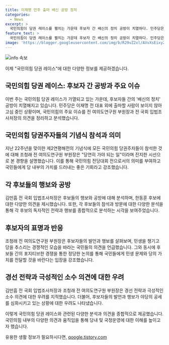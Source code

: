 ```yaml
---
title: 이재명 민주 출마 배신 공방 정치
categories:
  - News
excerpt: >
  국민의힘이 당권 레이스를 펼치는 가운데 후보자 간 배신의 정치 공방이 치열하다. 민주당은 대표 외에 출마할 인물이 보이지 않아 고심 중. 국민의힘 당권주자들의 22주년 연평해전 기념식 참석과 후보 간 행보에 대한 토론. 후보들의 배신 강조에 대한 분석과 김진표 전 의장의 논란에 대한 우려도 논의되고 있으며, 민주당은 단독 출마 룰 결정을 유보한 상황이다. 고립된 고환의 상황과 1인 후보 출마 가능성에 대한 관측도 이어지고 있다. 1심 선고와 논란 등 혼선이 지속되며 정계에 큰 파장을 일으키고 있다.
feature_text: >
  국민의힘이 당권 레이스를 펼치는 가운데 후보자 간 배신의 정치 공방이 치열하다. 민주당은 대표 외에 출마할 인물이 보이지 않아 고심 중. 국민의힘 당권주자들의 22주년 연평해전 기념식 참석과 후보 간 행보에 대한 토론. 후보들의 배신 강조에 대한 분석과 김진표 전 의장의 논란에 대한 우려도 논의되고 있으며, 민주당은 단독 출마 룰 결정을 유보한 상황이다. 고립된 고환의 상황과 1인 후보 출마 가능성에 대한 관측도 이어지고 있다. 1심 선고와 논란 등 혼선이 지속되며 정계에 큰 파장을 일으키고 있다.
image: 'https://blogger.googleusercontent.com/img/b/R29vZ2xl/AVvXsEixyZcFfHzMRdzZMjFBmAUKJYCLCGyLL1o632UiGVXcaFdKo_bkvkuCioo0uUKlGfBVcT3P84aROyZIXSBEx3Aw5nCQ3pTgDom1WDC4m8eifvWiAmWEEVb4x6G_l8C0QH225ldMjyaFvpxGEBGNO37VmDTDMHGhJPq73UglMfDca1-0aw/s1600/blogspot.png'
---
```


<p><img src="https://blogger.googleusercontent.com/img/b/R29vZ2xl/AVvXsEixyZcFfHzMRdzZMjFBmAUKJYCLCGyLL1o632UiGVXcaFdKo_bkvkuCioo0uUKlGfBVcT3P84aROyZIXSBEx3Aw5nCQ3pTgDom1WDC4m8eifvWiAmWEEVb4x6G_l8C0QH225ldMjyaFvpxGEBGNO37VmDTDMHGhJPq73UglMfDca1-0aw/s1600/blogspot.png" alt="info 속보" /></p>

<p>이제 "국민의힘 당권 레이스"에 대한 다양한 정보를 제공하겠습니다.</p>

<h2 data-ke-size="size26">국민의힘 당권 레이스: 후보자 간 공방과 주요 이슈</h2>

<p>이번 주는 국민의힘 당권 레이스가 가열되고 있는 가운데, 후보자들 간의 '배신의 정치' 공방이 치열해지고 있습니다. 민주당은 이재명 전 대표 외에 출마할 사람이 보이지 않아 고심 중인 상황이며, 국민의힘의 주요 이슈를 전 여의도연구원 부원장과 전 국회 입법조사처장의 의견을 정리하고 분석했습니다.</p>

<h2 data-ke-size="size26">국민의힘 당권주자들의 기념식 참석과 의미</h2>

<p>지난 22주년을 맞이한 제2연평해전의 기념식에 모든 국민의힘 당권주자들이 참석한 것에 대해 조청래 전 여의도연구원 부원장은 "당연히 가야 되는 일"이라며 진지한 시선으로 본 경향을 설명했습니다. 이를 통해 국민의힘 전당대회 전으로서의 의미를 부여하고 국민들에게 당 내부의 가치를 드러내는 좋은 기회라고 강조했습니다.</p>

<h2 data-ke-size="size26">각 후보들의 행보와 공방</h2>

<p>김만흠 전 국회 입법조사처장은 후보들의 행보와 공방에 대해 분석하며, 한동훈 후보에 대한 다양한 의견을 제시했습니다. 또한, 각 후보들의 참석과 방문에 대한 다양한 분석을 통해 각 후보의 독자적인 전략과 행보를 종합적으로 분석하는 시각을 보여주었습니다.</p>

<h2 data-ke-size="size26">후보자의 표명과 반응</h2>

<p>조청래 전 여의도연구원 부원장은 후보자들의 발언과 행보를 살펴보며, 민생을 챙기고 당을 추스리는 경쟁적인 모습을 바라는 국민들의 의견을 언급했습니다. 그와 동시에 후보들 간의 포지티브한 경쟁을 통한 정당한 논의를 통해 국민들에게 민생 문제와 당의 가치를 전달할 것을 바란다는 입장을 강조했습니다.</p>

<h2 data-ke-size="size26">경선 전략과 극성적인 소수 의견에 대한 우려</h2>

<p>김만흠 전 국회 입법조사처장과 조청래 전 여의도연구원 부원장은 경선 전략과 극성적인 소수 의견에 대한 우려를 지적했습니다. 더불어, 후보자들의 발언과 행보가 야당의 공세를 심화시키고 있는 상황에 대한 우려도 나타냈습니다.</p>

<p>이렇게 국민의힘 당권 레이스와 관련된 다양한 분석과 의견을 종합적으로 제공했습니다. 국민의힘 내부의 다양한 의견과 움직임을 통해 당내 및 국정운영에 대한 이해를 높이고자 했습니다.</p>
유용한 생활 정보가 필요하시다면, <a href="https://qoogle.tistory.com" rel="dofollow">qoogle.tistory.com</a>


